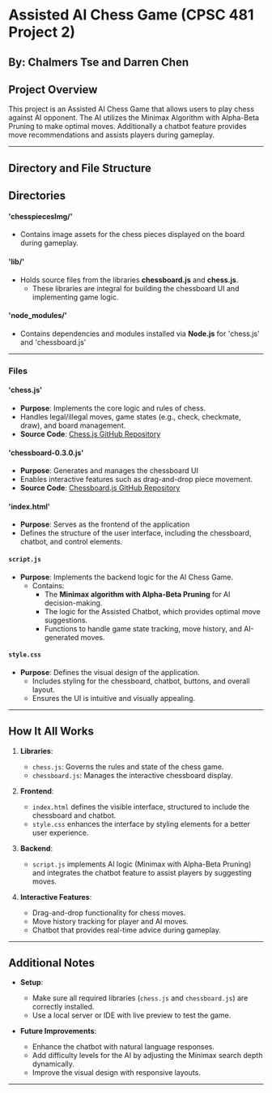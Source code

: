 # Assisted AI Chess Game (CPSC 481 Project 2)
**By: Chalmers Tse and Darren Chen**
---
## **Project Overview**
This project is an Assisted AI Chess Game that allows users to play chess against AI opponent. The AI utilizes the Minimax Algorithm with Alpha-Beta Pruning to make optimal moves. Additionally a chatbot feature provides move recommendations and assists players during gameplay.

---
## **Directory and File Structure**
## **Directories**
#### 'chesspiecesImg/'
- Contains image assets for the chess pieces displayed on the board during gameplay.

#### 'lib/'
- Holds source files from the libraries **chessboard.js** and **chess.js**.
  - These libraries are integral for building the chessboard UI and implementing game logic.

#### 'node_modules/'
- Contains dependencies and modules installed via **Node.js** for 'chess.js' and 'chessboard.js'

---
### **Files**
#### 'chess.js'
- **Purpose**: Implements the core logic and rules of chess.
- Handles legal/illegal moves, game states (e.g., check, checkmate, draw), and board management.
- **Source Code**: [Chess.js GitHub Repository](https://github.com/jhlywa/chess.js)

#### 'chessboard-0.3.0.js'
- **Purpose**: Generates and manages the chessboard UI
- Enables interactive features such as drag-and-drop piece movement.
- **Source Code**: [Chessboard.js GitHub Repository](https://github.com/oakmac/chessboardjs)

#### 'index.html'
- **Purpose**: Serves as the frontend of the application
- Defines the structure of the user interface, including the chessboard, chatbot, and control elements. 

#### `script.js`
- **Purpose**: Implements the backend logic for the AI Chess Game.
  - Contains:
    - The **Minimax algorithm with Alpha-Beta Pruning** for AI decision-making.
    - The logic for the Assisted Chatbot, which provides optimal move suggestions.
    - Functions to handle game state tracking, move history, and AI-generated moves.

#### `style.css`
- **Purpose**: Defines the visual design of the application.
  - Includes styling for the chessboard, chatbot, buttons, and overall layout.
  - Ensures the UI is intuitive and visually appealing.

---
## **How It All Works**

1. **Libraries**:
   - `chess.js`: Governs the rules and state of the chess game.
   - `chessboard.js`: Manages the interactive chessboard display.

2. **Frontend**:
   - `index.html` defines the visible interface, structured to include the chessboard and chatbot.
   - `style.css` enhances the interface by styling elements for a better user experience.

3. **Backend**:
   - `script.js` implements AI logic (Minimax with Alpha-Beta Pruning) and integrates the chatbot feature to assist players by suggesting moves.

4. **Interactive Features**:
   - Drag-and-drop functionality for chess moves.
   - Move history tracking for player and AI moves.
   - Chatbot that provides real-time advice during gameplay.

---
## **Additional Notes**
- **Setup**:
  - Make sure all required libraries (`chess.js` and `chessboard.js`) are correctly installed.
  - Use a local server or IDE with live preview to test the game.
  
- **Future Improvements**:
  - Enhance the chatbot with natural language responses.
  - Add difficulty levels for the AI by adjusting the Minimax search depth dynamically.
  - Improve the visual design with responsive layouts.

---
